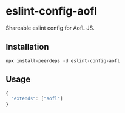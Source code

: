 # eslint-config-aofl
Shareable eslint config for AofL JS.

## Installation
```
npx install-peerdeps -d eslint-config-aofl
```

## Usage
```js
{
  "extends": ["aofl"]
}
```
